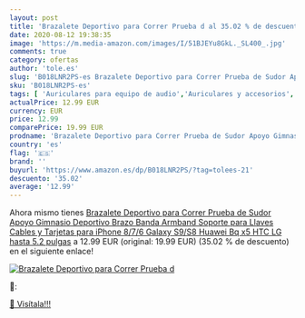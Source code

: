 ```yaml
---
layout: post
title: 'Brazalete Deportivo para Correr Prueba d al 35.02 % de descuento'
date: 2020-08-12 19:38:35
image: 'https://m.media-amazon.com/images/I/51BJEYu8GkL._SL400_.jpg'
comments: true
category: ofertas
author: 'tole.es'
slug: 'B018LNR2PS-es Brazalete Deportivo para Correr Prueba de Sudor Apoyo...'
sku: 'B018LNR2PS-es'
tags: [ 'Auriculares para equipo de audio','Auriculares y accesorios','Electrónica','Electrónica para moto','Electrónica para vehículos','Soportes para moto','iphone', ]
actualPrice: 12.99 EUR
currency: EUR
price: 12.99
comparePrice: 19.99 EUR
prodname: 'Brazalete Deportivo para Correr Prueba de Sudor Apoyo Gimnasio Deportivo Brazo Banda Armband Soporte para Llaves Cables y Tarjetas para iPhone 8/7/6 Galaxy S9/S8 Huawei Bq x5 HTC  LG hasta 5.2 pulgas'
country: 'es'
flag: '🇪🇸'
brand: ''
buyurl: 'https://www.amazon.es/dp/B018LNR2PS/?tag=tolees-21'
descuento: '35.02'
average: '12.99'
---
```


Ahora mismo tienes [Brazalete Deportivo para Correr Prueba de Sudor Apoyo Gimnasio Deportivo Brazo Banda Armband Soporte para Llaves Cables y Tarjetas para iPhone 8/7/6 Galaxy S9/S8 Huawei Bq x5 HTC  LG hasta 5.2 pulgas](https://www.amazon.es/dp/B018LNR2PS/?tag=tolees-21) a 12.99 EUR (original: 19.99 EUR) (35.02 %  de descuento) en el siguiente enlace!

[![Brazalete Deportivo para Correr Prueba d](https://m.media-amazon.com/images/I/51BJEYu8GkL._SL400_.jpg)](https://www.amazon.es/dp/B018LNR2PS/?tag=tolees-21)

🔎:


[🛒 Visítala!!!](https://www.amazon.es/dp/B018LNR2PS/?tag=tolees-21)
